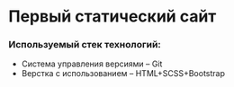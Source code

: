 <h1>Первый статический сайт</h1>
<h3>Используемый стек технологий:</h3>
<ul>
  <li>Система управления версиями &#8211 Git</li>
  <li>Верстка с использованием &#8211 HTML+SCSS+Bootstrap</li>
</ul>
